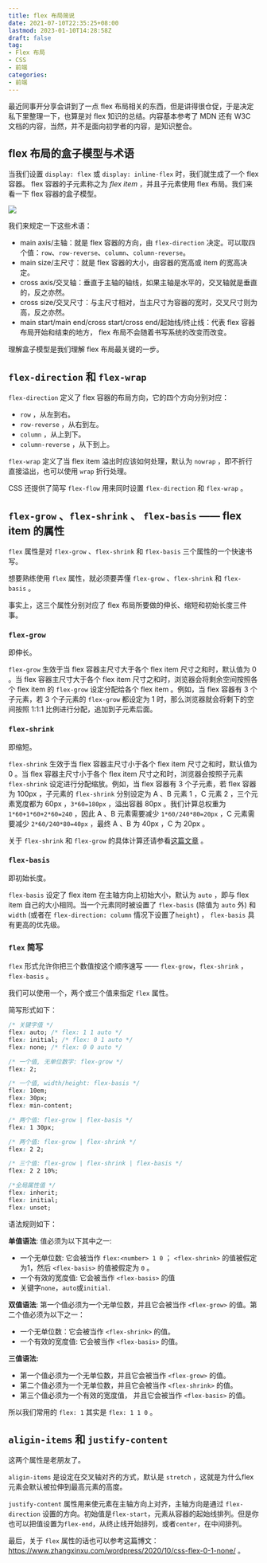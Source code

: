 ```yaml
---
title: flex 布局简说
date: 2021-07-10T22:35:25+08:00
lastmod: 2023-01-10T14:28:58Z
draft: false
tag:
- Flex 布局
- CSS
- 前端
categories:
- 前端
---
```


最近同事开分享会讲到了一点 flex 布局相关的东西，但是讲得很仓促，于是决定私下里整理一下，也算是对 flex 知识的总结。内容基本参考了 MDN 还有 W3C 文档的内容，当然，并不是面向初学者的内容，是知识整合。

## flex 布局的盒子模型与术语

当我们设置 `display: flex` 或 `display: inline-flex` 时，我们就生成了一个 flex 容器。 flex 容器的子元素称之为 *flex item* ，并且子元素使用 flex 布局。我们来看一下 flex 容器的盒子模型。

![](https://www.w3.org/TR/css-flexbox/images/flex-direction-terms.svg)

我们来规定一下这些术语：

- main axis/主轴：就是 flex 容器的方向，由 `flex-direction` 决定。可以取四个值：`row`、`row-reverse`、`column`、`column-reverse`。
- main size/主尺寸：就是 flex 容器的大小，由容器的宽高或 item 的宽高决定。
- cross axis/交叉轴：垂直于主轴的轴线，如果主轴是水平的，交叉轴就是垂直的，反之亦然。
- cross size/交叉尺寸：与主尺寸相对，当主尺寸为容器的宽时，交叉尺寸则为高，反之亦然。
- main start/main end/cross start/cross end/起始线/终止线：代表 flex 容器布局开始和结束的地方， flex 布局不会随着书写系统的改变而改变。

理解盒子模型是我们理解 flex 布局最关键的一步。

## `flex-direction` 和 `flex-wrap`

`flex-direction` 定义了 flex 容器的布局方向，它的四个方向分别对应：

- `row` ，从左到右。
- `row-reverse` ，从右到左。
- `column` ，从上到下。
- `column-reverse` ，从下到上。

`flex-wrap` 定义了当 flex item 溢出时应该如何处理，默认为 `nowrap` ，即不折行直接溢出，也可以使用 `wrap` 折行处理。

CSS 还提供了简写 `flex-flow` 用来同时设置 `flex-direction` 和 `flex-wrap` 。

## `flex-grow` 、`flex-shrink` 、 `flex-basis` —— flex item 的属性

`flex` 属性是对 `flex-grow` 、`flex-shrink` 和 `flex-basis` 三个属性的一个快速书写。

想要熟练使用 `flex` 属性，就必须要弄懂 `flex-grow` 、`flex-shrink` 和 `flex-basis` 。

事实上，这三个属性分别对应了 flex 布局所要做的伸长、缩短和初始长度三件事。

### `flex-grow`

即伸长。

`flex-grow` 生效于当 flex 容器主尺寸大于各个 flex item 尺寸之和时，默认值为 0 。当 flex 容器主尺寸大于各个 flex item 尺寸之和时，浏览器会将剩余空间按照各个 flex item 的 `flex-grow` 设定分配给各个 flex item 。例如，当  flex 容器有 3 个子元素，若 3 个子元素的 `flex-grow` 都设定为 1 时，那么浏览器就会将剩下的空间按照 1:1:1 比例进行分配，追加到子元素后面。

### `flex-shrink`

即缩短。

`flex-shrink` 生效于当 flex 容器主尺寸小于各个 flex item 尺寸之和时，默认值为 0 。当 flex 容器主尺寸小于各个 flex item 尺寸之和时，浏览器会按照子元素 `flex-shrink` 设定进行分配缩放。例如，当  flex 容器有 3 个子元素，若 flex 容器为 100px ，子元素的 `flex-shrink` 分别设定为 A 、B 元素 1 ，C 元素 2 ，三个元素宽度都为 60px ，`3*60=180px` ，溢出容器 80px 。我们计算总权重为 `1*60+1*60+2*60=240` ，因此 A 、B 元素需要减少 `1*60/240*80=20px` ，C 元素需要减少 `2*60/240*80=40px` ，最终 A 、B 为 40px ，C 为 20px 。

关于 `flex-shrink` 和 `flex-grow` 的具体计算还请参看[这篇文章](https://zhuanlan.zhihu.com/p/24372279) 。

### `flex-basis`

即初始长度。

`flex-basis` 设定了 flex item 在主轴方向上初始大小，默认为 `auto` ，即与 flex item 自己的大小相同。当一个元素同时被设置了 `flex-basis` (除值为 `auto` 外) 和 `width` (或者在 `flex-direction: column` 情况下设置了`height`) ， `flex-basis` 具有更高的优先级。

### `flex` 简写

`flex` 形式允许你把三个数值按这个顺序速写 —— `flex-grow`，`flex-shrink` ，`flex-basis` 。

我们可以使用一个，两个或三个值来指定 `flex` 属性。

简写形式如下：

``` css
/* 关键字值 */
flex: auto; /* flex: 1 1 auto */
flex: initial; /* flex: 0 1 auto */
flex: none; /* flex: 0 0 auto */

/* 一个值, 无单位数字: flex-grow */
flex: 2;

/* 一个值, width/height: flex-basis */
flex: 10em;
flex: 30px;
flex: min-content;

/* 两个值: flex-grow | flex-basis */
flex: 1 30px;

/* 两个值: flex-grow | flex-shrink */
flex: 2 2;

/* 三个值: flex-grow | flex-shrink | flex-basis */
flex: 2 2 10%;

/*全局属性值 */
flex: inherit;
flex: initial;
flex: unset;
```

语法规则如下：

**单值语法**: 值必须为以下其中之一:

- 一个无单位数: 它会被当作 `flex:<number> 1 0` ； `<flex-shrink>` 的值被假定为1，然后 `<flex-basis>` 的值被假定为 `0` 。
- 一个有效的宽度值: 它会被当作 `<flex-basis>` 的值
- 关键字`none`，`auto`或`initial`.

**双值语法**: 第一个值必须为一个无单位数，并且它会被当作 `<flex-grow>` 的值。第二个值必须为以下之一：

- 一个无单位数：它会被当作 `<flex-shrink>` 的值。
- 一个有效的宽度值: 它会被当作 `<flex-basis>` 的值。

**三值语法:**

- 第一个值必须为一个无单位数，并且它会被当作 `<flex-grow>` 的值。
- 第二个值必须为一个无单位数，并且它会被当作 `<flex-shrink>` 的值。
- 第三个值必须为一个有效的宽度值， 并且它会被当作 `<flex-basis>` 的值。

所以我们常用的 `flex: 1` 其实是 `flex: 1 1 0` 。

## `aligin-items` 和 `justify-content`

这两个属性是老朋友了。

`aligin-items` 是设定在交叉轴对齐的方式，默认是 `stretch` ，这就是为什么flex元素会默认被拉伸到最高元素的高度。

`justify-content` 属性用来使元素在主轴方向上对齐，主轴方向是通过 `flex-direction` 设置的方向。初始值是`flex-start`，元素从容器的起始线排列。但是你也可以把值设置为`flex-end`，从终止线开始排列，或者`center`，在中间排列。



最后，关于 `flex` 属性的话也可以参考这篇博文： https://www.zhangxinxu.com/wordpress/2020/10/css-flex-0-1-none/ 。
